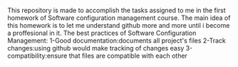 This repository is made to accomplish the tasks assigned to me in the first homework of Software configuration management course.
The main idea of this homework is to let me understand github more and more until i become a proffesional in it.
The best practices of Software Configuration Management:
1-Good documentation:documents all project's files
2-Track changes:using github would make tracking of changes easy
3-compatibility:ensure that files are compatible with each other
